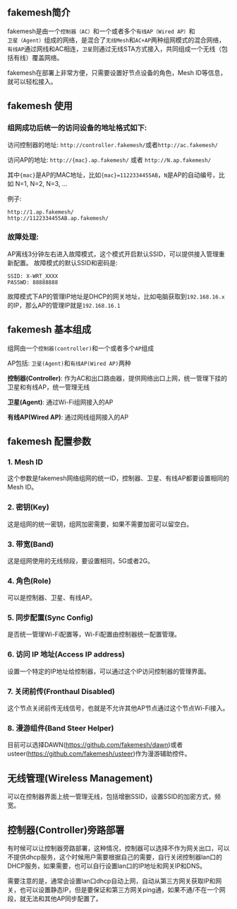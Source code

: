 ## fakemesh简介

fakemesh是由一个`控制器（AC）`和一个或者多个`有线AP（Wired AP）`和`卫星（Agent）`组成的网络，是混合了`无线Mesh`和`AC+AP`两种组网模式的混合网络，`有线AP`通过网线和AC相连，`卫星`则通过无线STA方式接入，共同组成一个无线（包括有线）覆盖网络。

fakemesh在部署上非常方便，只需要设置好节点设备的角色，Mesh ID等信息，就可以轻松接入。

## fakemesh 使用

### 组网成功后统一的访问设备的地址格式如下:

访问控制器的地址: `http://controller.fakemesh/`或者`http://ac.fakemesh/`

访问AP的地址: `http://{mac}.ap.fakemesh/` 或者 `http://N.ap.fakemesh/`

其中`{mac}`是AP的MAC地址，比如`{mac}=1122334455AB`，`N`是AP的自动编号，比如 N=1, N=2, N=3, ...

例子:
```
http://1.ap.fakemesh/
http://1122334455AB.ap.fakemesh/
```

### 故障处理:

AP离线3分钟左右进入故障模式，这个模式开启默认SSID，可以提供接入管理重新配置。
故障模式的默认SSID和密码是:
```
SSID: X-WRT_XXXX
PASSWD: 88888888
```

故障模式下AP的管理IP地址是DHCP的网关地址，比如电脑获取到`192.168.16.x`的IP，那么AP的管理IP就是`192.168.16.1`

## fakemesh 基本组成

组网由一个`控制器(controller)`和一个或者多个`AP`组成

AP包括: `卫星(Agent)`和`有线AP(Wired AP)`两种

**控制器(Controller)**:  作为AC和出口路由器，提供网络出口上网，统一管理下挂的卫星和有线AP，统一管理无线

**卫星(Agent)**:  通过Wi-Fi组网接入的AP

**有线AP(Wired AP)**:  通过网线组网接入的AP

## fakemesh 配置参数

### 1. Mesh ID

   这个参数是fakemesh网络组网的统一ID，控制器、卫星、有线AP都要设置相同的Mesh ID。

### 2. 密钥(Key)

   这是组网的统一密钥，组网加密需要，如果不需要加密可以留空白。

### 3. 带宽(Band)

   这是组网使用的无线频段，要设置相同，5G或者2G。

### 4. 角色(Role)

   可以是控制器、卫星、有线AP。

### 5. 同步配置(Sync Config)

   是否统一管理Wi-Fi配置等，Wi-Fi配置由控制器统一配置管理。

### 6. 访问 IP 地址(Access IP address)

   设置一个特定的IP地址给控制器，可以通过这个IP访问控制器的管理界面。

### 7. 关闭前传(Fronthaul Disabled)
   这个节点关闭前传无线信号，也就是不允许其他AP节点通过这个节点Wi-Fi接入。

### 8. 漫游组件(Band Steer Helper)
   目前可以选择DAWN(https://github.com/fakemesh/dawn)或者usteer(https://github.com/fakemesh/usteer)作为漫游辅助控件。

## 无线管理(Wireless Management)

   可以在控制器界面上统一管理无线，包括增删SSID，设置SSID的加密方式，频宽。

## 控制器(Controller)旁路部署

   有时候可以让控制器旁路部署，这种情况，控制器可以选择不作为网关出口，可以不提供dhcp服务，这个时候用户需要根据自己的需要，自行关闭控制器lan口的DHCP服务，如果需要，也可以自行设置lan口的IP地址和网关IP和DNS。

   需要注意的是，通常会设置lan口dhcp自动上网，自动从第三方网关获取IP和网关，也可以设置静态IP，但是要保证和第三方网关ping通，如果不通/不在一个网段，就无法和其他AP同步配置了。
